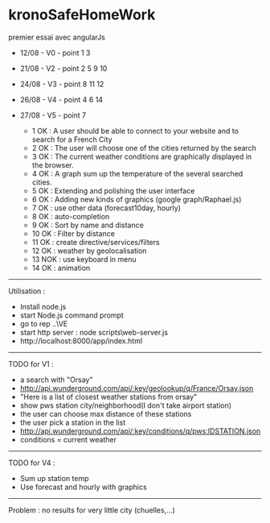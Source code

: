 kronoSafeHomeWork
=================

premier essai avec angularJs
- 12/08 - V0 - point 1 3
- 21/08 - V2 - point 2 5 9 10
- 24/08 - V3 - point 8 11 12
- 26/08 - V4 - point 4 6 14
- 27/08 - V5 - point 7


  - 1 OK : A user should be able to connect to your website and to search for a French City
  - 2 OK : The user will choose one of the cities returned by the search
  - 3 OK : The current weather conditions are graphically displayed in the browser.
  - 4 OK : A graph sum up the temperature of the several searched cities.
  - 5 OK : Extending and polishing the user interface
  - 6 OK : Adding new kinds of graphics (google graph/Raphael.js)
  - 7 OK : use other data (forecast10day, hourly)
  - 8 OK : auto-completion
  - 9 OK : Sort by name and distance
  - 10 OK : Filter by distance
  - 11 OK : create directive/services/filters
  - 12 OK : weather by geolocalisation
  - 13 NOK : use keyboard in menu
  - 14 OK : animation


------------------------
Utilisation :
  - Install node.js
  - start Node.js command prompt
  - go to rep ..\VE
  - start http server : node scripts\web-server.js
  - http://localhost:8000/app/index.html

------------------------

TODO for V1 :
  - a search with "Orsay"
  - http://api.wunderground.com/api/:key/geolookup/q/France/Orsay.json
  - "Here is a list of closest weather stations from orsay"
  - show pws station city/neighborhood(I don't take airport station)
  - the user can choose max distance of these stations
  - the user pick a station in the list
  - http://api.wunderground.com/api/:key/conditions/q/pws:IDSTATION.json
  - conditions = current weather

  ------------------------

TODO for V4 :
  - Sum up station temp
  - Use forecast and hourly with graphics

-------------------------
Problem :
	no results for very little city (chuelles,...)
